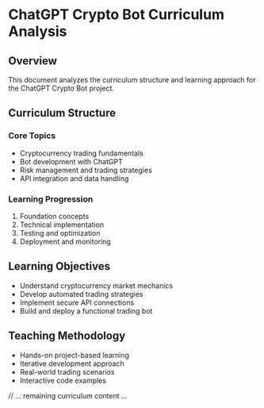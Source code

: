# ChatGPT Crypto Bot Curriculum Analysis

## Overview
This document analyzes the curriculum structure and learning approach for the ChatGPT Crypto Bot project.

## Curriculum Structure

### Core Topics
- Cryptocurrency trading fundamentals
- Bot development with ChatGPT
- Risk management and trading strategies
- API integration and data handling

### Learning Progression
1. Foundation concepts
2. Technical implementation
3. Testing and optimization
4. Deployment and monitoring

## Learning Objectives
- Understand cryptocurrency market mechanics
- Develop automated trading strategies
- Implement secure API connections
- Build and deploy a functional trading bot

## Teaching Methodology
- Hands-on project-based learning
- Iterative development approach
- Real-world trading scenarios
- Interactive code examples

// ... remaining curriculum content ...